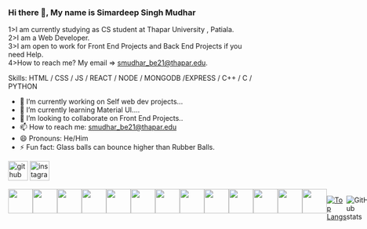 ### Hi there 👋, My name is Simardeep Singh Mudhar
1>I am currently studying as CS student at Thapar University , Patiala.<br/>
2>I am a Web Developer.<br/>
3>I am open to work for Front End Projects and Back End Projects if you need Help.<br/>
4>How to reach me? My email => smudhar_be21@thapar.edu.

Skills: HTML / CSS / JS / REACT / NODE / MONGODB /EXPRESS / C++ / C / PYTHON

- 🔭 I’m currently working on Self web dev projects... 
- 🌱 I’m currently learning Material UI.... 
- 👯 I’m looking to collaborate on Front End Projects.. 
- 📫 How to reach me: smudhar_be21@thapar.edu 
- 😄 Pronouns: He/Him 
- ⚡ Fun fact: Glass balls can bounce higher than Rubber Balls. 




[<img src='https://cdn.jsdelivr.net/npm/simple-icons@3.0.1/icons/github.svg' alt='github' height='40'>](https://github.com/SimardeepSingh1450) [<img src='https://cdn.jsdelivr.net/npm/simple-icons@3.0.1/icons/instagram.svg' alt='instagram' height='40'>](https://www.instagram.com/simardeep_singh22/) 

<div style="display:flex">
<img src="https://cdn.icon-icons.com/icons2/1488/PNG/512/5352-html5_102567.png" style="height:50px"/>
<img src="https://cdn.freebiesupply.com/logos/large/2x/css3-logo-png-transparent.png" style="height:50px"/>
<img src="https://upload.wikimedia.org/wikipedia/commons/thumb/9/99/Unofficial_JavaScript_logo_2.svg/480px-Unofficial_JavaScript_logo_2.svg.png" style="height:50px"/>
<img src="https://cdn.freebiesupply.com/logos/thumbs/2x/react-1-logo.png" style="height:50px"/>
<img src="https://cdn.freebiesupply.com/logos/thumbs/2x/nodejs-1-logo.png" style="height:50px"/>
<img src="https://w7.pngwing.com/pngs/925/447/png-transparent-express-js-node-js-javascript-mongodb-node-js-text-trademark-logo.png" style="height:50px"/>
<img src="https://cdn.icon-icons.com/icons2/2415/PNG/512/mongodb_original_wordmark_logo_icon_146425.png" style="height:50px"/>
<img src="https://logos-world.net/wp-content/uploads/2021/10/Python-Symbol.png" style="height:50px"/>
<img src="https://i.pinimg.com/originals/6e/46/e7/6e46e7dbe2bb73dacc055e5dbd85c3ad.png" style="height:50px"/>
<img src="https://e7.pngegg.com/pngimages/46/626/png-clipart-c-logo-the-c-programming-language-computer-icons-computer-programming-source-code-programming-miscellaneous-template.png" style="height:50px"/>
<img src="https://iconape.com/wp-content/png_logo_vector/git-icon.png" style="height:50px"/>
 <img src="https://www.adminbyaccident.com/wp-content/uploads/2017/11/mysql-export-import.jpg" style="height:50px"/>
<img src="https://www.gstatic.com/devrel-devsite/prod/v1a2d2d725c48303ffd65eb7122e57032dbf9bb148227658cacdfddf0dcae1e46/firebase/images/touchicon-180.png" style="height:50px"/>
 
[![Top Langs](https://github-readme-stats.vercel.app/api/top-langs/?username=SimardeepSingh1450)](https://github.com/anuraghazra/github-readme-stats)

![GitHub stats](https://github-readme-stats.vercel.app/api?username=SimardeepSingh1450&show_icons=true)  
